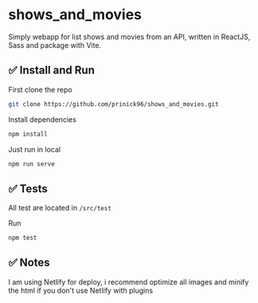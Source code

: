 # shows_and_movies

Simply webapp for list shows and movies from an API, written in ReactJS, Sass and package with Vite.

## ✅ Install and Run

First clone the repo
```bash
git clone https://github.com/prinick96/shows_and_movies.git
```

Install dependencies
```bash
npm install
```

Just run in local
```bash
npm run serve
```

## ✅ Tests

All test are located in `/src/test`

Run
```bash
npm test
```

## ✅ Notes

I am using Netlify for deploy, i recommend optimize all images and minify the html if you don't use Netlify with plugins